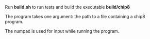 Run **build.sh** to run tests and build the executable **build/chip8**

The program takes one argument: the path to a file containing a chip8 program.

The numpad is used for input while running the program.
